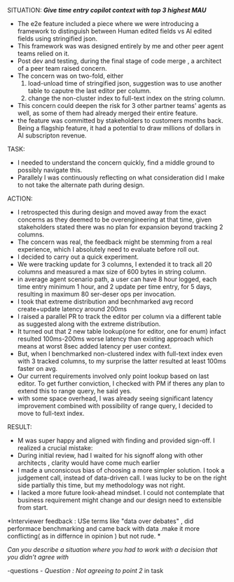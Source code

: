 SITUATION:
***Give time entry copilot context with top 3 highest MAU***
- The e2e feature included a piece where we were introducing a framework to distinguish between Human edited fields vs AI edited fields using stringified json. 
- This framework was  was designed entirely by me and other peer agent teams relied on it.
- Post dev and testing, during the final stage of code merge , a architect of a peer team raised concern.
- The concern was on two-fold, either
    1. load-unload time of stringified json, suggestion was to use another table to caputre the last editor per column.
    2. change the non-cluster index to full-text index on the string column.
-  This concern could deepen the risk for 3 other partner teams' agents as well, as some of them had already merged their entire feature.
- the feature was committed by stakeholders to customers  months back. Being a flagship feature, it had a potential to draw millions of dollars in AI subscripton revenue.


TASK:
- I needed to understand the concern quickly, find a middle ground to possibly navigate this. 
- Parallely I was continuously reflecting on what consideration did I make to not take the alternate path during design.

ACTION:
- I retrospected this during design and moved away from the exact concerns as they deemed to be overengineering at that time, given stakeholders stated there was no plan for expansion beyond tracking 2 columns.
- The concern was real, the feedback might be stemming from a real experience, which I absolutely need to evaluate before roll out. 
- I decided to carry out a quick experiment.
- We were tracking update for 3 columns, I extended it to track all 20 columns and measured a max size of 600 bytes in string column.
- in average  agent scenario path, a user can have 8 hour logged, each time entry minimum 1 hour, and 2 update per time entry, for 5 days, resulting in maximum 80 ser-deser ops per invocation. 
- I took that extreme distribution and becnhmarked avg record create+update latency around 200ms
- I raised a parallel PR to track the editor per column via a different table as suggested along with the extreme distribution. 
- It turned out that 2 new table lookup(one for editor, one for enum) infact resulted 100ms-200ms worse latency than existing approach which means at worst 8sec added latency per user context.
- But, when I benchmarked non-clustered index with full-text index even with 3 tracked columns, to my surprise the latter resulted at least 100ms faster on avg.
- Our current requirements involved only point lookup based on last editor. To get further conviction, I checked with PM if theres any plan
to extend this to range query, he said yes.
- with some space overhead, I was already seeing significant latency improvement combined with possibility of range query, I decided to move to full-text index.


RESULT:
- M was super happy and aligned with finding and provided sign-off.
I realized a crucial mistake:
- During initial review, had I waited for his signoff along with other architects , clarity would have come much earlier
- I made a unconsicous bias of choosing a more simpler solution. I took a judgement call, instead of data-driven call. I was lucky to be on the right side partially this time, but my methodology was not right.
- I lacked a more future look-ahead mindset. I could not contemplate that business requirement might change and our design need to extensible from start.

*Interviewer feedback : USe terms like "data over debates" , did performace benchmarking and came back with data .make it more conflicting( as in differnce in opinion ) but not rude. *
<!-- This led me to a deeper insight that M's POV help me uncover : there are sql views across our system which are serving different forms by doing multiple table joins. 
I discussed with M and another architect (lets call him E) about their thought on considering stringified json or denormalization in deep nested joins. 

We created exploration feature in our roadmap where we (me, M and E) are investigating different sql views and evaluating points eligible for optimization. Its a ongoing effort and we are planning to conclude by few months. -->



*Can you describe a situation where you had to work with a decision that you didn't agree with*

-questions
    - *Question : Not agreeing to point 2* in task